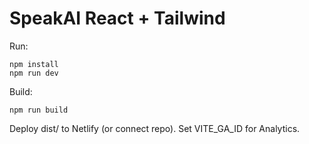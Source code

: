 # SpeakAI React + Tailwind

Run:
```
npm install
npm run dev
```
Build:
```
npm run build
```
Deploy dist/ to Netlify (or connect repo). Set VITE_GA_ID for Analytics.
